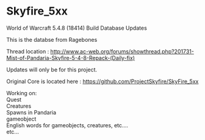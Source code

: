Skyfire_5xx
===========

World of Warcraft 5.4.8 (18414) Build Database Updates

This is the databse from Ragebones

Thread location : http://www.ac-web.org/forums/showthread.php?201731-Mist-of-Pandaria-Skyfire-5-4-8-Repack-(Daily-fix)

Updates will only be for this project.

Original Core is located here : https://github.com/ProjectSkyfire/SkyFire_5xx

Working on:<br>
Quest<br>
Creatures<br>
Spawns in Pandaria<br>
gameobject<br>
English words for gameobjects, creatures, etc....<br>
etc...<br>
